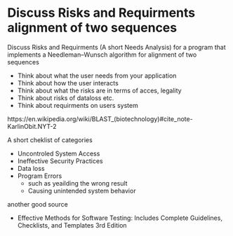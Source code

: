 # Discuss Risks and Requirments alignment of two sequences

Discuss Risks and Requirments (A short Needs Analysis) for a program that implements a Needleman–Wunsch algorithm for alignment of two sequences
- Think about what the user needs from your application
- Think about how the user interacts
- Think about what the risks are in terms of acces, legality 
- Think about risks of dataloss etc.
- Think about requirments on users system
<p>
https://en.wikipedia.org/wiki/BLAST_(biotechnology)#cite_note-KarlinObit.NYT-2


A short cheklist of categories
-  Uncontroled System Access
-  Ineffective Security Practices
-  Data loss
-  Program Errors
   -   such as yeailding the wrong result
   -   Causing unintended system behavior

another good source 
- Effective Methods for Software Testing: Includes Complete Guidelines, Checklists, and Templates 3rd Edition 
